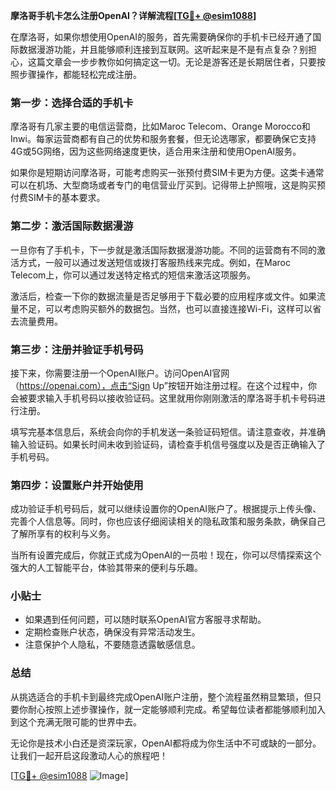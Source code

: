 **摩洛哥手机卡怎么注册OpenAI？详解流程[[TG💪+ @esim1088](https://t.me/s/esim1088)]**

在摩洛哥，如果你想使用OpenAI的服务，首先需要确保你的手机卡已经开通了国际数据漫游功能，并且能够顺利连接到互联网。这听起来是不是有点复杂？别担心，这篇文章会一步步教你如何搞定这一切。无论是游客还是长期居住者，只要按照步骤操作，都能轻松完成注册。

### 第一步：选择合适的手机卡

摩洛哥有几家主要的电信运营商，比如Maroc Telecom、Orange Morocco和Inwi。每家运营商都有自己的优势和服务套餐，但无论选哪家，都要确保它支持4G或5G网络，因为这些网络速度更快，适合用来注册和使用OpenAI服务。

如果你是短期访问摩洛哥，可能考虑购买一张预付费SIM卡更为方便。这类卡通常可以在机场、大型商场或者专门的电信营业厅买到。记得带上护照哦，这是购买预付费SIM卡的基本要求。

### 第二步：激活国际数据漫游

一旦你有了手机卡，下一步就是激活国际数据漫游功能。不同的运营商有不同的激活方式，一般可以通过发送短信或拨打客服热线来完成。例如，在Maroc Telecom上，你可以通过发送特定格式的短信来激活这项服务。

激活后，检查一下你的数据流量是否足够用于下载必要的应用程序或文件。如果流量不足，可以考虑购买额外的数据包。当然，也可以直接连接Wi-Fi，这样可以省去流量费用。

### 第三步：注册并验证手机号码

接下来，你需要注册一个OpenAI账户。访问OpenAI官网（https://openai.com），点击“Sign Up”按钮开始注册过程。在这个过程中，你会被要求输入手机号码以接收验证码。这里就用你刚刚激活的摩洛哥手机卡号码进行注册。

填写完基本信息后，系统会向你的手机发送一条验证码短信。请注意查收，并准确输入验证码。如果长时间未收到验证码，请检查手机信号强度以及是否正确输入了手机号码。

### 第四步：设置账户并开始使用

成功验证手机号码后，就可以继续设置你的OpenAI账户了。根据提示上传头像、完善个人信息等。同时，你也应该仔细阅读相关的隐私政策和服务条款，确保自己了解所享有的权利与义务。

当所有设置完成后，你就正式成为OpenAI的一员啦！现在，你可以尽情探索这个强大的人工智能平台，体验其带来的便利与乐趣。

### 小贴士

- 如果遇到任何问题，可以随时联系OpenAI官方客服寻求帮助。
- 定期检查账户状态，确保没有异常活动发生。
- 注意保护个人隐私，不要随意透露敏感信息。

### 总结

从挑选适合的手机卡到最终完成OpenAI账户注册，整个流程虽然稍显繁琐，但只要你耐心按照上述步骤操作，就一定能够顺利完成。希望每位读者都能够顺利加入到这个充满无限可能的世界中去。

无论你是技术小白还是资深玩家，OpenAI都将成为你生活中不可或缺的一部分。让我们一起开启这段激动人心的旅程吧！

[[TG💪+ @esim1088](https://t.me/s/esim1088) ![Image](https://i.postimg.cc/4NQfJmqS/Snipaste-2025-05-13-00-14-12.png)]